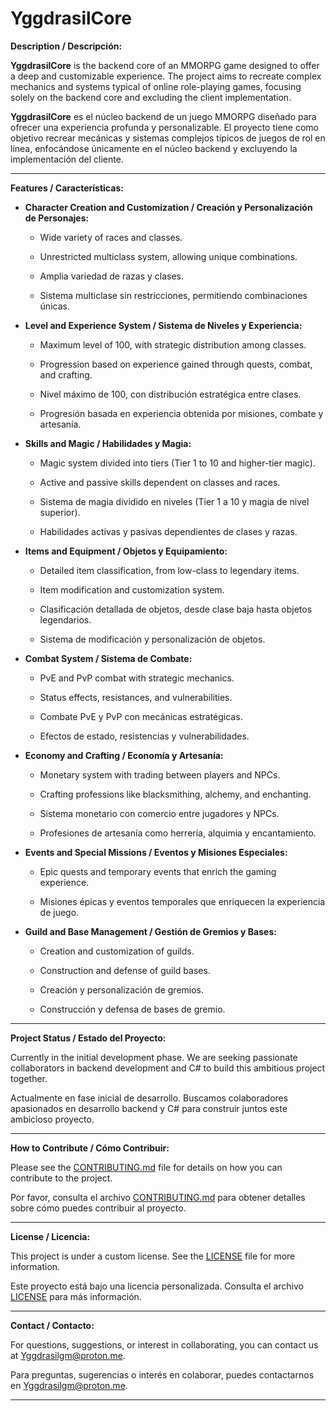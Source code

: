 # YggdrasilCore

**Description / Descripción:**

**YggdrasilCore** is the backend core of an MMORPG game designed to offer a deep and customizable experience. The project aims to recreate complex mechanics and systems typical of online role-playing games, focusing solely on the backend core and excluding the client implementation.

**YggdrasilCore** es el núcleo backend de un juego MMORPG diseñado para ofrecer una experiencia profunda y personalizable. El proyecto tiene como objetivo recrear mecánicas y sistemas complejos típicos de juegos de rol en línea, enfocándose únicamente en el núcleo backend y excluyendo la implementación del cliente.

---

**Features / Características:**

- **Character Creation and Customization / Creación y Personalización de Personajes:**
  - Wide variety of races and classes.
  - Unrestricted multiclass system, allowing unique combinations.
  
  - Amplia variedad de razas y clases.
  - Sistema multiclase sin restricciones, permitiendo combinaciones únicas.

- **Level and Experience System / Sistema de Niveles y Experiencia:**
  - Maximum level of 100, with strategic distribution among classes.
  - Progression based on experience gained through quests, combat, and crafting.
  
  - Nivel máximo de 100, con distribución estratégica entre clases.
  - Progresión basada en experiencia obtenida por misiones, combate y artesanía.

- **Skills and Magic / Habilidades y Magia:**
  - Magic system divided into tiers (Tier 1 to 10 and higher-tier magic).
  - Active and passive skills dependent on classes and races.
  
  - Sistema de magia dividido en niveles (Tier 1 a 10 y magia de nivel superior).
  - Habilidades activas y pasivas dependientes de clases y razas.

- **Items and Equipment / Objetos y Equipamiento:**
  - Detailed item classification, from low-class to legendary items.
  - Item modification and customization system.
  
  - Clasificación detallada de objetos, desde clase baja hasta objetos legendarios.
  - Sistema de modificación y personalización de objetos.

- **Combat System / Sistema de Combate:**
  - PvE and PvP combat with strategic mechanics.
  - Status effects, resistances, and vulnerabilities.
  
  - Combate PvE y PvP con mecánicas estratégicas.
  - Efectos de estado, resistencias y vulnerabilidades.

- **Economy and Crafting / Economía y Artesanía:**
  - Monetary system with trading between players and NPCs.
  - Crafting professions like blacksmithing, alchemy, and enchanting.
  
  - Sistema monetario con comercio entre jugadores y NPCs.
  - Profesiones de artesanía como herrería, alquimia y encantamiento.

- **Events and Special Missions / Eventos y Misiones Especiales:**
  - Epic quests and temporary events that enrich the gaming experience.
  
  - Misiones épicas y eventos temporales que enriquecen la experiencia de juego.

- **Guild and Base Management / Gestión de Gremios y Bases:**
  - Creation and customization of guilds.
  - Construction and defense of guild bases.
  
  - Creación y personalización de gremios.
  - Construcción y defensa de bases de gremio.

---

**Project Status / Estado del Proyecto:**

Currently in the initial development phase. We are seeking passionate collaborators in backend development and C# to build this ambitious project together.

Actualmente en fase inicial de desarrollo. Buscamos colaboradores apasionados en desarrollo backend y C# para construir juntos este ambicioso proyecto.

---

**How to Contribute / Cómo Contribuir:**

Please see the [CONTRIBUTING.md](CONTRIBUTING.md) file for details on how you can contribute to the project.

Por favor, consulta el archivo [CONTRIBUTING.md](CONTRIBUTING.md) para obtener detalles sobre cómo puedes contribuir al proyecto.

---

**License / Licencia:**

This project is under a custom license. See the [LICENSE](LICENSE) file for more information.

Este proyecto está bajo una licencia personalizada. Consulta el archivo [LICENSE](LICENSE) para más información.

---

**Contact / Contacto:**

For questions, suggestions, or interest in collaborating, you can contact us at [Yggdrasilgm@proton.me](mailto:Yggdrasilgm@proton.me).

Para preguntas, sugerencias o interés en colaborar, puedes contactarnos en [Yggdrasilgm@proton.me](mailto:Yggdrasilgm@proton.me).

---


